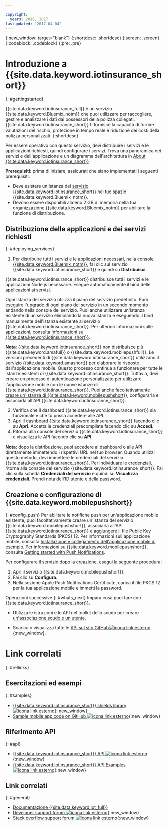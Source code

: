 ```yaml
---

copyright:
  years: 2016, 2017
lastupdated: "2017-04-04"
---
```


<!-- Common attributes used in the template are defined as follows: -->
{:new_window: target="blank"}
{:shortdesc: .shortdesc}
{:screen: .screen}
{:codeblock: .codeblock}
{:pre: .pre}


<!-- {{site.data.keyword.iotinsurance_full}}  {{site.data.keyword.iotinsurance_short}}  -->


# Introduzione a {{site.data.keyword.iotinsurance_short}}
{: #gettingstarted}

{{site.data.keyword.iotinsurance_full}} è un servizio {{site.data.keyword.Bluemix_notm}} che puoi utilizzare per raccogliere, gestire e analizzare i dati dai possessori della polizza collegati. {{site.data.keyword.iotinsurance_short}} ti fornisce la capacità di fornire valutazioni del rischio, protezione in tempo reale e riduzione dei costi della polizza personalizzati.
{:shortdesc}

Per essere operativo con questo servizio, devi distribuire i servizi e le applicazioni richiesti, quindi configurare i servizi. Trova una panoramica dei servizi e dell'applicazione e un diagramma dell'architettura in [About {{site.data.keyword.iotinsurance_short}}](iotinsurance_overview.html)

**Prerequisiti:** prima di iniziare, assicurati che siano implementati i seguenti prerequisiti:
- Deve esistere un'istanza del [ servizio {{site.data.keyword.iotinsurance_short}}](https://console.ng.bluemix.net/catalog/services/iot-for-insurance/) nel tuo spazio {{site.data.keyword.Bluemix_notm}}.
- Devono essere disponibili almeno 2 GB di memoria nella tua organizzazione {{site.data.keyword.Bluemix_notm}} per abilitare la funzione di distribuzione.

## Distribuzione delle applicazioni e dei servizi richiesti
{: #deploying_services}

1. Per distribuire tutti i servizi e le applicazioni necessari, nella console [{{site.data.keyword.Bluemix_notm}}](https://console.ng.bluemix.net/#all-items), fai clic sul servizio {{site.data.keyword.iotinsurance_short}} e quindi su **Distribuisci**.

  {{site.data.keyword.iotinsurance_short}} distribuisce tutti i servizi e le applicazioni Node.js necessarie. Esegue automaticamente il bind delle applicazioni ai servizi.

  Ogni istanza del servizio utilizza il piano del servizio predefinito. Puoi eseguire l'upgrade di ogni piano del servizio in un secondo momento andando nella console del servizio. Puoi anche utilizzare un'istanza esistente di un servizio eliminando la nuova istanza e eseguendo il bind manualmente dell'istanza esistente al servizio {{site.data.keyword.iotinsurance_short}}. Per ulteriori informazioni sulle applicazioni, consulta [Informazioni su {{site.data.keyword.iotinsurance_short}}](iotinsurance_overview.html).

  **Nota**: {{site.data.keyword.iotinsurance_short}} non distribuisce più {{site.data.keyword.amafull}} o {{site.data.keyword.mobilepushfull}}. Le versioni precedenti di {{site.data.keyword.iotinsurance_short}} utilizzano il servizio {{site.data.keyword.amashort}} per elaborare le risposte dall'applicazione mobile. Questo processo continua a funzionare per tutte le istanze esistenti di {{site.data.keyword.iotinsurance_short}}. Tuttavia, devi creare un processo di autenticazione personalizzato per utilizzare l'applicazione mobile con le nuove istanze di
  {{site.data.keyword.iotinsurance_short}}. Puoi anche facoltativamente [creare un'istanza di {{site.data.keyword.mobilepushshort}}](https://console.ng.bluemix.net/docs/services/mobilepush/index.html), configurarla e associarla all'API {{site.data.keyword.iotinsurance_short}}.

2. Verifica che il dashboard {{site.data.keyword.iotinsurance_short}} sia funzionale e che tu possa accedere alle API.
  1. Apri il dashboard {{site.data.keyword.iotinsurance_short}} facendo clic su **Apri**. Accetta le credenziali precompilate facendo clic su **Accedi**.
  2. Ritorna alla console del servizio {{site.data.keyword.iotinsurance_short}} e visualizza le API facendo clic su **API**.

  **Nota:** dopo la distribuzione, puoi accedere al dashboard o alle API direttamente immettendo i rispettivi URL nel tuo browser. Quando utilizzi questo metodo, devi immettere le credenziali del servizio {{site.data.keyword.iotinsurance_short}}. Per individuare le credenziali, ritorna alla console del servizio {{site.data.keyword.iotinsurance_short}}. Fai clic sulla scheda **Credenziali del servizio** e quindi su **Visualizza credenziali**. Prendi nota dell'ID utente e della password.


<!--
## Configuring
{: #iot4i_configservices}



### Configuring {{site.data.keyword.amashort}}
{: #config_ama}
1. Return to your Bluemix console. All apps and services that were deployed by {{site.data.keyword.iotinsurance_short}} are displayed.

2. Copy the URL of the {{site.data.keyword.iotinsurance_short}} API application. Right-click the API application and select **Copy Link Location**.

3. Open the {{site.data.keyword.amashort}} service. The service is available in the Services section of your {{site.data.keyword.Bluemix_notm}} console.

4. Enable authentication by clicking **On**.

5. In the **Custom** section, enter the following authentication credentials:

  - **Realm name**: `IoT4I`

  - **Custom Identity Provider Url**: Paste the URL of the API application that you copied in a previous step.

  - **Your Web Application Redirect URIs**: Leave this field blank.

6. Save your settings. You can now return to the {{site.data.keyword.iotinsurance_short}} service console or your {{site.data.keyword.Bluemix_notm}} console.
-->


## Creazione e configurazione di {{site.data.keyword.mobilepushshort}}
{: #config_push}
Per abilitare le notifiche push per un'applicazione mobile esistente, puoi facoltativamente creare un'istanza del servizio {{site.data.keyword.mobilepushshort}}, associarla all'API {{site.data.keyword.iotinsurance_short}} e aggiungere il file Public Key Cryptography Standards (PKCS) 12. Per informazioni sull'applicazione mobile, consulta [Installazione e collegamento dell'applicazione mobile di esempio](iotinsurance_mobile_app.html). Per informazioni su {{site.data.keyword.mobilepushshort}}, consulta [Getting started with Push Notifications](https://console.ng.bluemix.net/docs/services/mobilepush/index.html).

Per configurare il servizio dopo la creazione, esegui la seguente procedura:

  1. Apri il servizio {{site.data.keyword.mobilepushshort}}.
  2. Fai clic su **Configura**.
  3. Nella sezione Apple Push Notifications Certificate, carica il file PKCS 12 per la tua applicazione mobile e immetti la password.


Operazioni successive
{: #whats_next}
Impara cosa puoi fare con {{site.data.keyword.iotinsurance_short}}.

- Utilizza le istruzioni e le API nel toolkit dello scudo per creare [un'associazione scudo e un utente](iotinsurance_shield_toolkit.html).
<!-- - Install and connect the [sample mobile app](iotinsurance_mobile_app.html). -->
- Scarica o visualizza tutte le [API sul sito GitHub![icona link esterno](../../icons/launch-glyph.svg)](https://github.com/IBM-Bluemix/iot4i-api-examples-nodejs/#iot-for-insurance-api-examples){:new_window}.

# Link correlati
{: #rellinks}

## Esercitazioni ed esempi
{: #samples}
* [{{site.data.keyword.iotinsurance_short}} shields library ![icona link esterno](../../icons/launch-glyph.svg)](https://github.com/ibm-watson-iot/ioti-shields){: new_window}
* [Sample mobile app code on GitHub ![icona link esterno](../../icons/launch-glyph.svg)](https://github.com/ibm-watson-iot/ioti-mobile){:new_window}

## Riferimento API
{: #api}
* [{{site.data.keyword.iotinsurance_short}} API ![icona link esterno](../../icons/launch-glyph.svg)](https://iot4i-api-docs.mybluemix.net/){:new_window}
* [{{site.data.keyword.iotinsurance_short}} API Examples ![icona link esterno](../../icons/launch-glyph.svg)](https://github.com/IBM-Bluemix/iot4i-api-examples-nodejs/#iot-for-insurance-api-examples){:new_window}


## Link correlati
{: #general}
* [Documentazione {{site.data.keyword.iot_full}}](https://console.ng.bluemix.net/docs/services/IoT/index.html)
* [Developer support forum ![icona link esterno](../../icons/launch-glyph.svg)](https://developer.ibm.com/answers/search.html?f=&type=question&redirect=search%2Fsearch&sort=relevance&q=%2B[iot]%20%2B[bluemix]){:new_window}
* [Stack overflow support forum ![icona link esterno](../../icons/launch-glyph.svg)](http://stackoverflow.com/questions/tagged/ibm-bluemix){:new_window}
